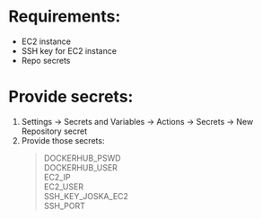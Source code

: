 # Requirements:

- EC2 instance
- SSH key for EC2 instance
- Repo secrets

# Provide secrets:

1. Settings -> Secrets and Variables -> Actions -> Secrets -> New Repository secret
2. Provide those secrets:
   > DOCKERHUB_PSWD  
   > DOCKERHUB_USER\
   > EC2_IP\
   > EC2_USER\
   > SSH_KEY_JOSKA_EC2\
   > SSH_PORT
